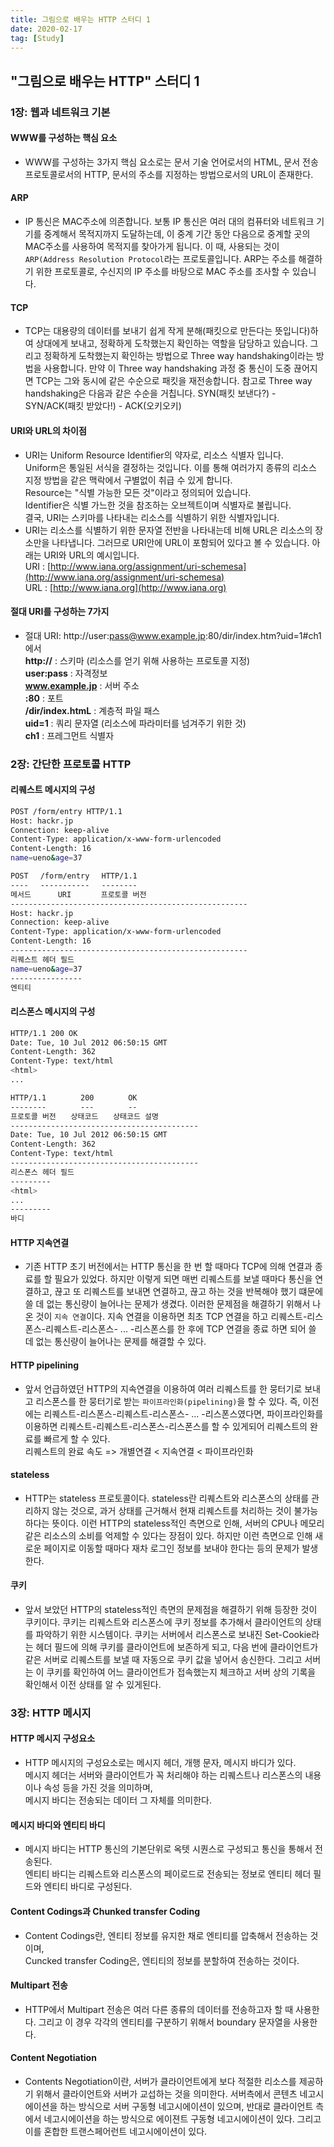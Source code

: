 ```yaml
---
title: 그림으로 배우는 HTTP 스터디 1
date: 2020-02-17
tag: [Study]
---
```


## "그림으로 배우는 HTTP" 스터디 1

### 1장: 웹과 네트워크 기본

#### WWW를 구성하는 핵심 요소  

- WWW를 구성하는 3가지 핵심 요소로는 문서 기술 언어로서의 HTML, 문서 전송 프로토콜로서의 HTTP, 문서의 주소를 지정하는 방법으로서의 URL이 존재한다.

#### ARP
  
- IP 통신은 MAC주소에 의존합니다. 보통 IP 통신은 여러 대의 컴퓨터와 네트워크 기기를 중계해서 목적지까지 도달하는데, 이 중계 기간 동안 다음으로 중계할 곳의 MAC주소를 사용하여 목적지를 찾아가게 됩니다. 이 때, 사용되는 것이 `ARP(Address Resolution Protocol`라는 프로토콜입니다. ARP는 주소를 해결하기 위한 프로토콜로, 수신지의 IP 주소를 바탕으로 MAC 주소를 조사할 수 있습니다.

#### TCP
  
- TCP는 대용량의 데이터를 보내기 쉽게 작게 분해(패킷으로 만든다는 뜻입니다)하여 상대에게 보내고, 정확하게 도착했는지 확인하는 역할을 담당하고 있습니다. 그리고 정확하게 도착했는지 확인하는 방법으로 Three way handshaking이라는 방법을 사용합니다. 만약 이 Three way handshaking 과정 중 통신이 도중 끊어지면 TCP는 그와 동시에 같은 수순으로 패킷을 재전송합니다. 참고로 Three way handshaking은 다음과 같은 수순을 거칩니다. SYN(패킷 보낸다?) - SYN/ACK(패킷 받았다!) - ACK(오키오키)

#### URI와 URL의 차이점

- URI는 Uniform Resource Identifier의 약자로, 리소스 식별자 입니다.  
  Uniform은 통일된 서식을 결정하는 것입니다. 이를 통해 여러가지 종류의 리소스 지정 방법을 같은 맥락에서 구별없이 취급 수 있게 합니다.  
  Resource는 "식별 가능한 모든 것"이라고 정의되어 있습니다.  
  Identifier은 식별 가느한 것을 참조하는 오브젝트이며 식별자로 불립니다.  
  결국, URI는 스키마를 나타내는 리소스를 식별하기 위한 식별자입니다.  
- URI는 리소스를 식별하기 위한 문자열 전반을 나타내는데 비해 URL은 리소스의 장소만을 나타냅니다. 그러므로 URI안에 URL이 포함되어 있다고 볼 수 있습니다. 아래는 URI와 URL의 예시입니다.  
  URI : [http://www.iana.org/assignment/uri-schemesa](http://www.iana.org/assignment/uri-schemesa)  
  URL : [http://www.iana.org](http://www.iana.org)

#### 절대 URI를 구성하는 7가지  

- 절대 URI: http://user:pass@www.example.jp:80/dir/index.htm?uid=1#ch1 에서  
  **http://** : 스키마 (리소스를 얻기 위해 사용하는 프로토콜 지정)  
  **user:pass** : 자격정보  
  **www.example.jp** : 서버 주소  
  **:80** : 포트  
  **/dir/index.htmL** : 계층적 파일 패스  
  **uid=1** : 쿼리 문자열 (리소스에 파라미터를 넘겨주기 위한 것)  
  **ch1** : 프레그먼트 식별자

### 2장: 간단한 프로토콜 HTTP

#### 리퀘스트 메시지의 구성  

```bash
POST /form/entry HTTP/1.1
Host: hackr.jp
Connection: keep-alive
Content-Type: application/x-www-form-urlencoded
Content-Length: 16
name=ueno&age=37
```

```bash
POST 　/form/entry 　HTTP/1.1
---- 　----------- 　--------
메서드　　 　URI　　　　프로토콜 버전
-----------------------------------------------------
Host: hackr.jp
Connection: keep-alive
Content-Type: application/x-www-form-urlencoded
Content-Length: 16
-----------------------------------------------------
리퀘스트 헤더 필드
name=ueno&age=37
----------------
엔티티
```

#### 리스폰스 메시지의 구성

```bash
HTTP/1.1 200 OK
Date: Tue, 10 Jul 2012 06:50:15 GMT
Content-Length: 362
Content-Type: text/html
<html>
...
```

```bash
HTTP/1.1 　　　　200 　　　　OK
-------- 　　　　--- 　　　　--
프로토콜 버전　　상태코드　　상태코드 설명
------------------------------------------
Date: Tue, 10 Jul 2012 06:50:15 GMT
Content-Length: 362
Content-Type: text/html
------------------------------------------
리스폰스 헤더 필드
---------
<html>
...
---------
바디
```

#### HTTP 지속연결

- 기존 HTTP 초기 버전에서는 HTTP 통신을 한 번 할 때마다 TCP에 의해 연결과 종료를 할 필요가 있었다. 하지만 이렇게 되면 매번 리퀘스트를 보낼 때마다 통신을 연결하고, 끊고 또 리퀘스트를 보내면 연결하고, 끊고 하는 것을 반복해야 했기 떄문에 쓸 데 없는 통신량이 늘어나는 문제가 생겼다. 이러한 문제점을 해결하기 위해서 나온 것이 `지속 연결`이다. 지속 연결을 이용하면 최초 TCP 연결을 하고 리퀘스트-리스폰스-리퀘스트-리스폰스- ... -리스폰스를 한 후에 TCP 연결을 종료 하면 되어 쓸 데 없는 통신량이 늘어나는 문제를 해결할 수 있다.

#### HTTP pipelining

- 앞서 언급하였던 HTTP의 지속연결을 이용하여 여러 리퀘스트를 한 뭉터기로 보내고 리스폰스를 한 뭉터기로 받는 `파이프라인화(pipelining)`을 할 수 있다. 즉, 이전에는 리퀘스트-리스폰스-리퀘스트-리스폰스- ... -리스폰스였다면, 파이프라인화를 이용하면 리퀘스트-리퀘스트-리스폰스-리스폰스를 할 수 있게되어 리퀘스트의 완료를 빠르게 할 수 있다.  
  리퀘스트의 완료 속도 => 개별연결 < 지속연결 < 파이프라인화

#### stateless

- HTTP는 stateless 프로토콜이다. stateless란 리퀘스트와 리스폰스의 상태를 관리하지 않는 것으로, 과거 상태를 근거해서 현재 리퀘스트를 처리하는 것이 불가능하다는 뜻이다. 이런 HTTP의 stateless적인 측면으로 인해, 서버의 CPU나 메모리 같은 리소스의 소비를 억제할 수 있다는 장점이 있다. 하지만 이런 측면으로 인해 새로운 페이지로 이동할 때마다 재차 로그인 정보를 보내야 한다는 등의 문제가 발생한다.

#### 쿠키
  
- 앞서 보았던 HTTP의 stateless적인 측면의 문제점을 해결하기 위해 등장한 것이 쿠키이다. 쿠키는 리퀘스트와 리스폰스에 쿠키 정보를 추가해서 클라이언트의 상태를 파악하기 위한 시스템이다. 쿠키는 서버에서 리스폰스로 보내진 Set-Cookie라는 헤더 필드에 의해 쿠키를 클라이언트에 보존하게 되고, 다음 번에 클라이언트가 같은 서버로 리퀘스트를 보낼 때 자동으로 쿠키 값을 넣어서 송신한다. 그리고 서버는 이 쿠키를 확인하여 어느 클라이언트가 접속했는지 체크하고 서버 상의 기록을 확인해서 이전 상태를 알 수 있게된다.

### 3장: HTTP 메시지

#### HTTP 메시지 구성요소

- HTTP 메시지의 구성요소로는 메시지 헤더, 개행 문자, 메시지 바디가 있다.  
  메시지 헤더는 서버와 클라이언트가 꼭 처리해야 하는 리퀘스트나 리스폰스의 내용이나 속성 등을 가진 것을 의미하며,  
  메시지 바디는 전송되는 데이터 그 자체를 의미한다.

#### 메시지 바디와 엔티티 바디
  
- 메시지 바디는 HTTP 통신의 기본단위로 옥텟 시퀀스로 구성되고 통신을 통해서 전송된다.  
  엔티티 바디는 리퀘스트와 리스폰스의 페이로드로 전송되는 정보로 엔티티 헤더 필드와 엔티티 바디로 구성된다.

#### Content Codings과 Chunked transfer Coding

- Content Codings란, 엔티티 정보를 유지한 채로 엔티티를 압축해서 전송하는 것이며,  
  Cuncked transfer Coding은, 엔티티의 정보를 분할하여 전송하는 것이다.

#### Multipart 전송

- HTTP에서 Multipart 전송은 여러 다른 종류의 데이터를 전송하고자 할 때 사용한다. 그리고 이 경우 각각의 엔티티를 구분하기 위해서 boundary 문자열을 사용한다.

#### Content Negotiation

- Contents Negotiation이란, 서버가 클라이언트에게 보다 적절한 리소스를 제공하기 위해서 클라이언트와 서버가 교섭하는 것을 의미한다. 서버측에서 콘텐츠 네고시에이션을 하는 방식으로 서버 구동형 네고시에이션이 있으며, 반대로 클라이언트 측에서 네고시에이션을 하는 방식으로 에이젼트 구동형 네고시에이션이 있다. 그리고 이를 혼합한 트랜스페어런트 네고시에이션이 있다.
